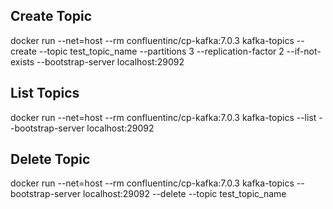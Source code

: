 
## Create Topic 

docker run --net=host --rm confluentinc/cp-kafka:7.0.3 kafka-topics --create --topic test_topic_name --partitions 3 --replication-factor 2 --if-not-exists --bootstrap-server localhost:29092

## List Topics

docker run --net=host --rm confluentinc/cp-kafka:7.0.3 kafka-topics --list --bootstrap-server localhost:29092

## Delete Topic 

docker run --net=host --rm confluentinc/cp-kafka:7.0.3 kafka-topics --bootstrap-server localhost:29092 --delete --topic test_topic_name
